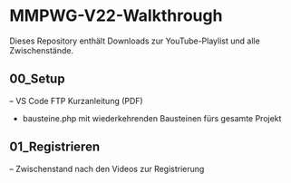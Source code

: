 # MMPWG-V22-Walkthrough
Dieses Repository enthält Downloads zur YouTube-Playlist und alle Zwischenstände.

## 00_Setup

– VS Code FTP Kurzanleitung (PDF)
- bausteine.php mit wiederkehrenden Bausteinen fürs gesamte Projekt

## 01_Registrieren

– Zwischenstand nach den Videos zur Registrierung


